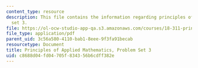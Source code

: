 ```yaml
---
content_type: resource
description: This file contains the information regarding principles of applied mathematics,problem
  set 3.
file: https://ol-ocw-studio-app-qa.s3.amazonaws.com/courses/18-311-principles-of-applied-mathematics-spring-2014/c8688d04fd04705f834356b6cdff382e_MIT18_311S14_ProblemSet3.pdf
file_type: application/pdf
parent_uid: 3c56a580-4110-bab1-8eee-9f3fa91becab
resourcetype: Document
title: Principles of Applied Mathematics, Problem Set 3
uid: c8688d04-fd04-705f-8343-56b6cdff382e
---
```

